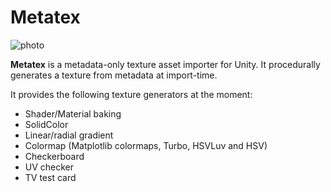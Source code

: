 Metatex
=======

![photo](https://user-images.githubusercontent.com/343936/157153911-9c396e39-7243-40bc-b8f4-1bebecd2a543.jpg)

**Metatex** is a metadata-only texture asset importer for Unity. It
procedurally generates a texture from metadata at import-time.

It provides the following texture generators at the moment:

- Shader/Material baking
- SolidColor
- Linear/radial gradient
- Colormap (Matplotlib colormaps, Turbo, HSVLuv and HSV)
- Checkerboard
- UV checker
- TV test card
